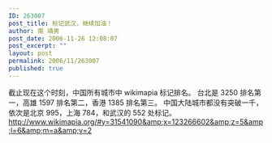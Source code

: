 ```yaml
---
ID: 263007
post_title: 标记武汉，继续加油！
author: 南 靖男
post_date: 2006-11-26 12:08:07
post_excerpt: ""
layout: post
permalink: 2006/11/263007
published: true
---
```

截止现在这个时刻，中国所有城市中 wikimapia 标记排名。
台北是 3250 排名第一，高雄 1597 排名第二，香港 1385 排名第三。
中国大陆城市都没有突破一千，依次是北京 995，上海 784，和武汉的 552 处标记。
<a href="http://www.wikimapia.org/#y=31541090&amp;x=123266602&amp;z=5&amp;l=6&amp;m=a&amp;v=2">http://www.wikimapia.org/#y=31541090&amp;x=123266602&amp;z=5&amp;l=6&amp;m=a&amp;v=2</a>
<!--more-->